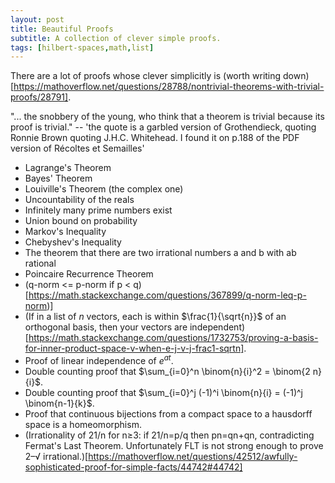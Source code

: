 ```yaml
---
layout: post
title: Beautiful Proofs
subtitle: A collection of clever simple proofs.
tags: [hilbert-spaces,math,list]
---
```


There are a lot of proofs whose clever simplicitly is (worth writing down)[https://mathoverflow.net/questions/28788/nontrivial-theorems-with-trivial-proofs/28791].

"... the snobbery of the young, who think that a theorem is trivial because its proof is trivial." -- 'the quote is a garbled version of Grothendieck, quoting Ronnie Brown quoting J.H.C. Whitehead. I found it on p.188 of the PDF version of Récoltes et Semailles'

- Lagrange's Theorem
- Bayes' Theorem
- Louiville's Theorem (the complex one)
- Uncountability of the reals
- Infinitely many prime numbers exist
- Union bound on probability
- Markov's Inequality
- Chebyshev's Inequality
- The theorem that there are two irrational numbers a and b with ab rational
- Poincaire Recurrence Theorem
- (q-norm <= p-norm if p < q)[https://math.stackexchange.com/questions/367899/q-norm-leq-p-norm)]
- (If in a list of $n$ vectors, each is within $\frac{1}{\sqrt{n}}$ of an orthogonal basis, then your vectors are independent)[https://math.stackexchange.com/questions/1732753/proving-a-basis-for-inner-product-space-v-when-e-j-v-j-frac1-sqrtn].
- Proof of linear independence of $e^{a t}$.
- Double counting proof that $\sum_{i=0}^n \binom{n}{i}^2 = \binom{2 n}{i}$.
- Double counting proof that $\sum_{i=0}^j (-1)^i \binom{n}{i} = (-1)^j \binom{n-1}{k}$.
- Proof that continuous bijections from a compact space to a hausdorff space is a homeomorphism.
- (Irrationality of 21/n for n≥3: if 21/n=p/q then pn=qn+qn, contradicting Fermat's Last Theorem. Unfortunately FLT is not strong enough to prove 2–√ irrational.)[https://mathoverflow.net/questions/42512/awfully-sophisticated-proof-for-simple-facts/44742#44742]
